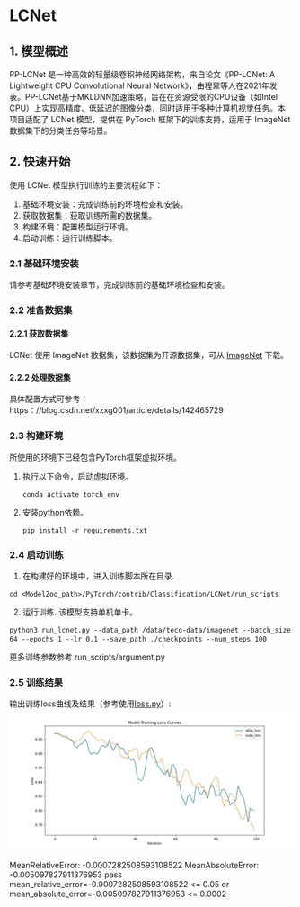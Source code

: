 # LCNet

## 1. 模型概述
PP-LCNet 是一种高效的轻量级卷积神经网络架构，来自论文《PP-LCNet: A Lightweight CPU Convolutional Neural Network》，由程翠等人在2021年发表。PP-LCNet基于MKLDNN加速策略，旨在在资源受限的CPU设备（如Intel CPU）上实现高精度、低延迟的图像分类，同时适用于多种计算机视觉任务。本项目适配了 LCNet 模型，提供在 PyTorch 框架下的训练支持，适用于 ImageNet数据集下的分类任务等场景。

## 2. 快速开始
使用 LCNet 模型执行训练的主要流程如下：
1. 基础环境安装：完成训练前的环境检查和安装。
2. 获取数据集：获取训练所需的数据集。
3. 构建环境：配置模型运行环境。
4. 启动训练：运行训练脚本。

### 2.1 基础环境安装
请参考基础环境安装章节，完成训练前的基础环境检查和安装。

### 2.2 准备数据集
#### 2.2.1 获取数据集
LCNet 使用 ImageNet 数据集，该数据集为开源数据集，可从 [ImageNet](https：//image-net.org/) 下载。


#### 2.2.2 处理数据集
具体配置方式可参考：https：//blog.csdn.net/xzxg001/article/details/142465729

### 2.3 构建环境

所使用的环境下已经包含PyTorch框架虚拟环境。
1. 执行以下命令，启动虚拟环境。
    ```
    conda activate torch_env
    ```
2. 安装python依赖。
    ```
    pip install -r requirements.txt
    ```
### 2.4 启动训练
1. 在构建好的环境中，进入训练脚本所在目录. 
```
cd <ModelZoo_path>/PyTorch/contrib/Classification/LCNet/run_scripts
```
2. 运行训练. 该模型支持单机单卡。
```shell
python3 run_lcnet.py --data_path /data/teco-data/imagenet --batch_size 64 --epochs 1 --lr 0.1 --save_path ./checkpoints --num_steps 100
```
更多训练参数参考 run_scripts/argument.py

### 2.5 训练结果
输出训练loss曲线及结果（参考使用[loss.py](./run_scripts/loss.py)）: 
![训练loss曲线](./run_scripts/loss.jpg)

MeanRelativeError: -0.0007282508593108522
MeanAbsoluteError: -0.005097827911376953
pass mean_relative_error=-0.0007282508593108522 <= 0.05 or mean_absolute_error=-0.005097827911376953 <= 0.0002